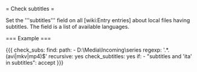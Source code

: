 = Check subtitles =

Set the '''subtitles''' field on all [wiki:Entry entries] about local files having subtitles. The field is a list of available languages.

=== Example ===

{{{
  check_subs:
    find:
      path:
        - D:\Media\Incoming\series
      regexp: '.*\.(avi|mkv|mp4)$'
      recursive: yes
    check_subtitles: yes
    if:
      - "subtitles and 'ita' in subtitles": accept
}}}